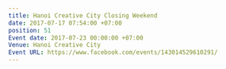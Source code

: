 ```yaml
---
title: Hanoi Creative City Closing Weekend
date: 2017-07-17 07:54:00 +07:00
position: 51
Event date: 2017-07-23 00:00:00 +07:00
Venue: Hanoi Creative City
Event URL: https://www.facebook.com/events/143014529610291/
---
```


